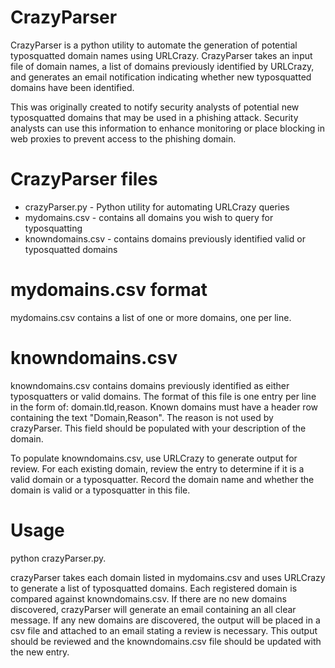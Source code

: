 # CrazyParser
CrazyParser is a python utility to automate the generation of potential typosquatted domain names using URLCrazy. CrazyParser takes an input file of domain names, a list of domains previously identified by URLCrazy, and generates an email notification indicating whether new typosquatted domains have been identified.  

This was originally created to notify security analysts of potential new typosquatted domains that may be used in a phishing attack.  Security analysts can use this information to enhance monitoring or place blocking in web proxies to prevent access to the phishing domain.

# CrazyParser files
 - crazyParser.py - Python utility for automating URLCrazy queries
 - mydomains.csv - contains all domains you wish to query for typosquatting
 - knowndomains.csv - contains domains previously identified valid or typosquatted domains

# mydomains.csv format
mydomains.csv contains a list of one or more domains, one per line.

# knowndomains.csv
knowndomains.csv contains domains previously identified as either typosquatters or valid domains. The format of this file is one entry per line in the form of: domain.tld,reason.  Known domains must have a header row containing the text "Domain,Reason".  The reason is not used by crazyParser.  This field should be populated with your description of the domain.

To populate knowndomains.csv, use URLCrazy to generate output for review.  For each existing domain, review the entry to determine if it is a valid domain or a typosquatter.  Record the domain name and whether the domain is valid or a typosquatter in this file.

# Usage
python crazyParser.py.

crazyParser takes each domain listed in mydomains.csv and uses URLCrazy to generate a list of typosquatted domains.  Each registered domain is compared against knowndomains.csv.  If there are no new domains discovered, crazyParser will generate an email containing an all clear message.  If any new domains are discovered, the output will be placed in a csv file and attached to an email stating a review is necessary.  This output should be reviewed and the knowndomains.csv file should be updated with the new entry.
